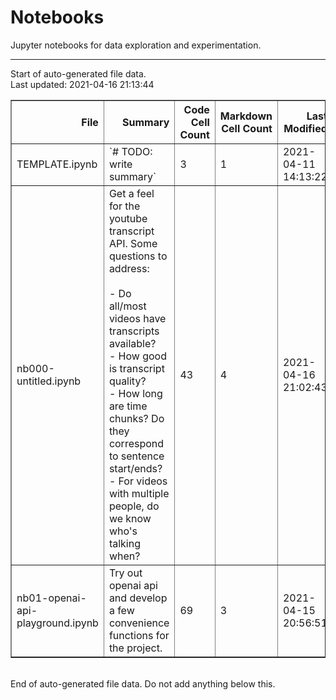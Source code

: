 # Notebooks

Jupyter notebooks for data exploration and experimentation.


---
Start of auto-generated file data.<br/>Last updated: 2021-04-16 21:13:44

<table border="1" class="dataframe">
  <thead>
    <tr style="text-align: right;">
      <th>File</th>
      <th>Summary</th>
      <th>Code Cell Count</th>
      <th>Markdown Cell Count</th>
      <th>Last Modified</th>
      <th>Size</th>
    </tr>
  </thead>
  <tbody>
    <tr>
      <td>TEMPLATE.ipynb</td>
      <td>`# TODO: write summary`</td>
      <td>3</td>
      <td>1</td>
      <td>2021-04-11 14:13:22</td>
      <td>1.29 kb</td>
    </tr>
    <tr>
      <td>nb000-untitled.ipynb</td>
      <td>Get a feel for the youtube transcript API. Some questions to address:<br/><br/>- Do all/most videos have transcripts available?<br/>- How good is transcript quality?<br/>- How long are time chunks? Do they correspond to sentence start/ends?<br/>- For videos with multiple people, do we know who's talking when?</td>
      <td>43</td>
      <td>4</td>
      <td>2021-04-16 21:02:43</td>
      <td>125.16 kb</td>
    </tr>
    <tr>
      <td>nb01-openai-api-playground.ipynb</td>
      <td>Try out openai api and develop a few convenience functions for the project.</td>
      <td>69</td>
      <td>3</td>
      <td>2021-04-15 20:56:51</td>
      <td>53.57 kb</td>
    </tr>
  </tbody>
</table>
<br/>End of auto-generated file data. Do not add anything below this.
